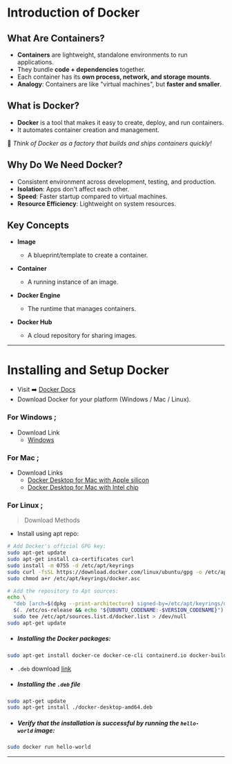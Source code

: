 

# Introduction of Docker 

## What Are Containers?

- **Containers** are lightweight, standalone environments to run applications.
- They bundle **code + dependencies** together.
- Each container has its **own process, network, and storage mounts**.
- **Analogy**: Containers are like "virtual machines", but **faster and smaller**.
## What is Docker?

- **Docker** is a tool that makes it easy to create, deploy, and run containers.
- It automates container creation and management.

💬 *Think of Docker as a factory that builds and ships containers quickly!*

## Why Do We Need Docker?

- Consistent environment across development, testing, and production.
- **Isolation**: Apps don't affect each other.
- **Speed**: Faster startup compared to virtual machines.
- **Resource Efficiency**: Lightweight on system resources.

##  Key Concepts

 - **Image**          
	 - A blueprint/template to create a container. 

 - **Container**     
	 - A running instance of an image. 

 - **Docker Engine** 
	 - The runtime that manages containers. 
 
 - **Docker Hub**  
	 - A cloud repository for sharing images. 

---
#  Installing and Setup Docker

- Visit ➡️ [Docker Docs](http://docs.docker.com/)
- Download Docker for your platform (Windows / Mac / Linux).

### For Windows ;
- Download Link 
	- [Windows](https://desktop.docker.com/win/main/amd64/190950/Docker%20Desktop%20Installer.exe?_gl=1*1d3ubxo*_gcl_au*MTIyMTcxMDYyNC4xNzQ0NzA4NTU4*_ga*MTEyODg3MTc3LjE3NDA3NTA2OTU.*_ga_XJWPQMJYHQ*MTc0NTkwMzcwMy43LjEuMTc0NTkwNDQwNC42MC4wLjA.)

### For Mac ;
- Download Links 
	- [Docker Desktop for Mac with Apple silicon](https://desktop.docker.com/mac/main/arm64/Docker.dmg?utm_source=docker&utm_medium=webreferral&utm_campaign=docs-driven-download-mac-arm64&_gl=1*1kgq4x1*_gcl_au*MTIyMTcxMDYyNC4xNzQ0NzA4NTU4*_ga*MTEyODg3MTc3LjE3NDA3NTA2OTU.*_ga_XJWPQMJYHQ*MTc0NTkwMzcwMy43LjEuMTc0NTkwMzcxNi40Ny4wLjA.)
	- [Docker Desktop for Mac with Intel chip](https://desktop.docker.com/mac/main/amd64/Docker.dmg?utm_source=docker&utm_medium=webreferral&utm_campaign=docs-driven-download-mac-amd64)

### For Linux ;

> Download Methods
- Install using apt repo: 

```bash
# Add Docker's official GPG key:
sudo apt-get update
sudo apt-get install ca-certificates curl
sudo install -m 0755 -d /etc/apt/keyrings
sudo curl -fsSL https://download.docker.com/linux/ubuntu/gpg -o /etc/apt/keyrings/docker.asc
sudo chmod a+r /etc/apt/keyrings/docker.asc

```

```bash
# Add the repository to Apt sources:
echo \
  "deb [arch=$(dpkg --print-architecture) signed-by=/etc/apt/keyrings/docker.asc] https://download.docker.com/linux/ubuntu \
  $(. /etc/os-release && echo "${UBUNTU_CODENAME:-$VERSION_CODENAME}") stable" | \
  sudo tee /etc/apt/sources.list.d/docker.list > /dev/null
sudo apt-get update
```

- ##### Installing the Docker packages:
```bash
sudo apt-get install docker-ce docker-ce-cli containerd.io docker-buildx-plugin docker-compose-plugin
```

- `.deb` download [link](https://desktop.docker.com/linux/main/amd64/190950/docker-desktop-amd64.deb?_gl=1*1mauz4z*_gcl_au*MTIyMTcxMDYyNC4xNzQ0NzA4NTU4*_ga*MTEyODg3MTc3LjE3NDA3NTA2OTU.*_ga_XJWPQMJYHQ*MTc0NTkwMzcwMy43LjEuMTc0NTkwNDQwNC42MC4wLjA.)

- #####  Installing the `.deb` file 
```sh
sudo apt-get update
sudo apt-get install ./docker-desktop-amd64.deb
```

- ##### Verify that the installation is successful by running the `hello-world` image:
```sh
sudo docker run hello-world
```

---
